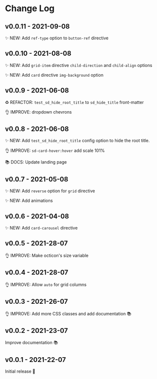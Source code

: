 # Change Log

## v0.0.11 - 2021-09-08

✨ NEW: Add `ref-type` option to `button-ref` directive

## v0.0.10 - 2021-08-08

✨ NEW: Add `grid-item` directive `child-direction` and `child-align` options

✨ NEW: Add `card` directive `img-background` option

## v0.0.9 - 2021-06-08

♻️ REFACTOR: `test_sd_hide_root_title` to `sd_hide_title` front-matter

👌 IMPROVE: dropdown chevrons

## v0.0.8 - 2021-06-08

✨ NEW: Add `test_sd_hide_root_title` config option to hide the root title.

👌 IMPROVE: `sd-card-hover:hover` add scale 101%

📚 DOCS: Update landing page

## v0.0.7 - 2021-05-08

✨ NEW: Add `reverse` option for `grid` directive

✨ NEW: Add animations

## v0.0.6 - 2021-04-08

✨ NEW: Add `card-carousel` directive

## v0.0.5 - 2021-28-07

👌 IMPROVE: Make octicon's size variable

## v0.0.4 - 2021-28-07

👌 IMPROVE: Allow `auto` for grid columns

## v0.0.3 - 2021-26-07

👌 IMPROVE: Add more CSS classes and add documentation 📚

## v0.0.2 - 2021-23-07

Improve documentation 📚

## v0.0.1 - 2021-22-07

Initial release 🎉

